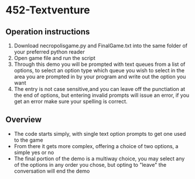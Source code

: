 # 452-Textventure

## Operation instructions
1. Download necropolisgame.py and FinalGame.txt into the same folder of your preferred python reader
2. Open game file and run the script
3. Through this demo you will be prompted with text queues from a list of options, to select an option type which queue you wish to select in the area you are prompted in by your program and write out the option you want
4. The entry is not case sensitive,and you can leave off the punctiation at the end of options, but entering invalid prompts will issue an error, if you get an error make sure your spelling is correct.

## Overview
- The code starts simply, with single text option prompts to get one used to the game
- From there it gets more complex, offering a choice of two options, a simple yes or no
- The final portion of the demo is a multiway choice, you may select any of the options in any order you chose, but opting to "leave" the conversation will end the demo
